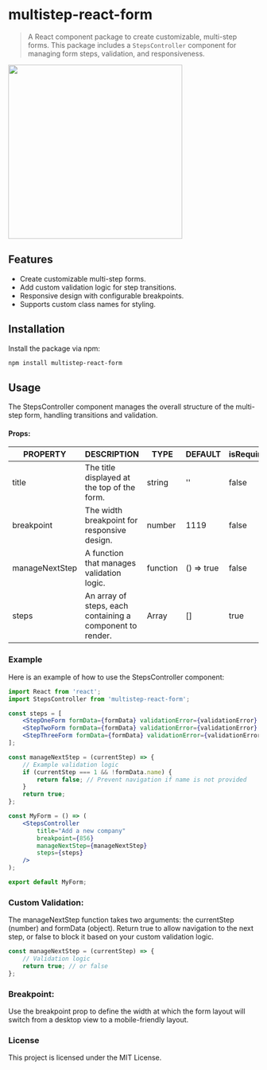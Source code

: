 # multistep-react-form

> A React component package to create customizable, multi-step forms. This package includes a `StepsController` component for managing form steps, validation, and responsiveness.

<kbd>
<img height="350px" src="https://res.cloudinary.com/ecohub/image/upload/v1727967730/form-steps/Screen_Shot_2024-10-03_at_18.00.52_vmwvzv.png"/>
</kbd>


## Features
- Create customizable multi-step forms.
- Add custom validation logic for step transitions.
- Responsive design with configurable breakpoints.
- Supports custom class names for styling.

## Installation

Install the package via npm:

```bash
npm install multistep-react-form
```
## Usage

The StepsController component manages the overall structure of the multi-step form, handling transitions and validation.

#### Props:

| PROPERTY       | DESCRIPTION                                                  | TYPE        | DEFAULT    | isRequired|
|----------------|--------------------------------------------------------------|-------------|------------|-----------|
| title          | The title displayed at the top of the form.                  |string       |''          |false      |
| breakpoint     | The width breakpoint for responsive design.                  |number       |1119        |false      |
| manageNextStep | A function that manages validation logic.                    |function     |() => true  |false      |
| steps          | An array of steps, each containing a  component to render.    |Array        |[]          |true       |


### Example

Here is an example of how to use the StepsController component:

```jsx
import React from 'react';
import StepsController from 'multistep-react-form';

const steps = [
    <StepOneForm formData={formData} validationError={validationError} handleFieldChange={handleFieldChange} />,
    <StepTwoForm formData={formData} validationError={validationError} handleFieldChange={handleFieldChange} />,
    <StepThreeForm formData={formData} validationError={validationError} handleFieldChange={handleFieldChange} />
];

const manageNextStep = (currentStep) => {
    // Example validation logic
    if (currentStep === 1 && !formData.name) {
        return false; // Prevent navigation if name is not provided
    }
    return true;
};

const MyForm = () => (
    <StepsController
        title="Add a new company"
        breakpoint={856}
        manageNextStep={manageNextStep}
        steps={steps}
    />
);

export default MyForm;

```
### Custom Validation:
The manageNextStep function takes two arguments: the currentStep (number) and formData (object). Return true to allow navigation to the next step, or false to block it based on your custom validation logic.
```jsx
const manageNextStep = (currentStep) => {
    // Validation logic
    return true; // or false
};
```
### Breakpoint:
Use the breakpoint prop to define the width at which the form layout will switch from a desktop view to a mobile-friendly layout.

### License
This project is licensed under the MIT License.